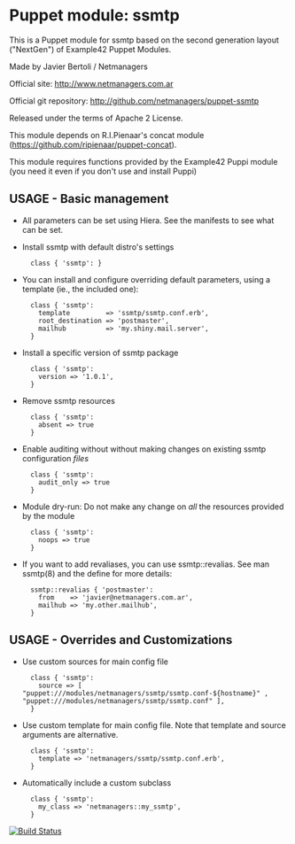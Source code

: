 # Puppet module: ssmtp

This is a Puppet module for ssmtp based on the second generation layout ("NextGen") of Example42 Puppet Modules.

Made by Javier Bertoli / Netmanagers

Official site: http://www.netmanagers.com.ar

Official git repository: http://github.com/netmanagers/puppet-ssmtp

Released under the terms of Apache 2 License.

This module depends on R.I.Pienaar's concat module (https://github.com/ripienaar/puppet-concat).

This module requires functions provided by the Example42 Puppi module (you need it even if you don't use and install Puppi)

## USAGE - Basic management

* All parameters can be set using Hiera. See the manifests to see what can be set.

* Install ssmtp with default distro's settings

        class { 'ssmtp': }

* You can install and configure overriding default parameters, using a template
  (ie., the included one):

        class { 'ssmtp': 
          template         => 'ssmtp/ssmtp.conf.erb',
          root_destination => 'postmaster',
          mailhub          => 'my.shiny.mail.server',
        }

* Install a specific version of ssmtp package

        class { 'ssmtp':
          version => '1.0.1',
        }

* Remove ssmtp resources

        class { 'ssmtp':
          absent => true
        }

* Enable auditing without without making changes on existing ssmtp configuration *files*

        class { 'ssmtp':
          audit_only => true
        }

* Module dry-run: Do not make any change on *all* the resources provided by the module

        class { 'ssmtp':
          noops => true
        }

* If you want to add revaliases, you can use ssmtp::revalias.
  See man ssmtp(8) and the define for more details:

        ssmtp::revalias { 'postmaster':
          from    => 'javier@netmanagers.com.ar',
          mailhub => 'my.other.mailhub',
        }

## USAGE - Overrides and Customizations
* Use custom sources for main config file 

        class { 'ssmtp':
          source => [ "puppet:///modules/netmanagers/ssmtp/ssmtp.conf-${hostname}" , "puppet:///modules/netmanagers/ssmtp/ssmtp.conf" ], 
        }


* Use custom template for main config file. Note that template and source arguments are alternative. 

        class { 'ssmtp':
          template => 'netmanagers/ssmtp/ssmtp.conf.erb',
        }

* Automatically include a custom subclass

        class { 'ssmtp':
          my_class => 'netmanagers::my_ssmtp',
        }



[![Build Status](https://travis-ci.org/netmanagers/puppet-ssmtp.png?branch=master)](https://travis-ci.org/netmanagers/puppet-ssmtp)
